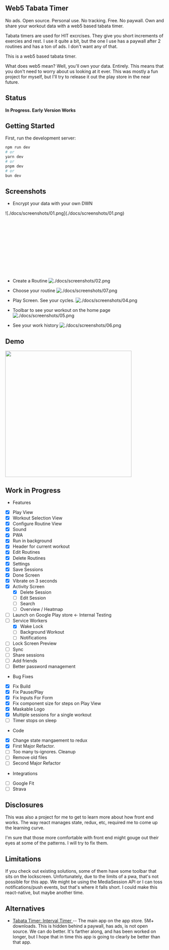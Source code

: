 ## Web5 Tabata Timer

No ads. Open source. Personal use. No tracking. Free. No paywall. Own and share your workout data with a web5 based tabata timer.

Tabata timers are used for HIT excrcises. They give you short increments of
exercies and rest. I use it quite a bit, but the one I use has a paywall after 2
routines and has a ton of ads. I don't want any of that. 

This is a web5 based tabata timer.

What does web5 mean? Well, you'll own your data. Entirely. This means that you
don't need to worry about us looking at it ever. This was mostly a fun project
for myself, but I'll try to release it out the play store in the near future.

## Status

**In Progress. Early Version Works**

## Getting Started

First, run the development server:

```bash
npm run dev
# or
yarn dev
# or
pnpm dev
# or
bun dev
```

## Screenshots

* Encrypt your data with your own DWN
<div style="height:200px">
![./docs/screenshots/01.png](./docs/screenshots/01.png)
</div>

* Create a Routine
![./docs/screenshots/02.png](./docs/screenshots/02.png)

* Choose your routine
![./docs/screenshots/07.png](./docs/screenshots/07.png)

* Play Screen. See your cycles. 
![./docs/screenshots/04.png](./docs/screenshots/04.png)

* Toolbar to see your workout on the home page
![./docs/screenshots/05.png](./docs/screenshots/05.png)

* See your work history
![./docs/screenshots/06.png](./docs/screenshots/06.png)


## Demo

<div class="align-center">
 <img src="./docs/imgs/demo.gif" width=400px />
</div>

## Work in Progress

* Features

- [x] Play View
- [x] Workout Selection View
- [x] Configure Routine View
- [x] Sound
- [x] PWA
- [x] Run in background 
- [x] Header for current workout
- [x] Edit Routines
- [x] Delete Routines
- [x] Settings
- [x] Save Sessions
- [x] Done Screen
- [x] Vibrate on 3 seconds
- [x] Activity Screen
  - [x] Delete Session
  - [ ] Edit Session
  - [ ] Search
  - [ ] Overview / Heatmap
- [ ] Launch on Google Play store <- Internal Testing
- [ ] Service Workers
  - [x] Wake Lock
  - [ ] Background Workout
  - [ ] Notifications
- [ ] Lock Screen Preview
- [ ] Sync 
- [ ] Share sessions
 - [ ] Add friends
- [ ] Better password management

* Bug Fixes

- [x] Fix Build 
- [x] Fix Pause/Play
- [x] Fix Inputs For Form
- [x] Fix component size for steps on Play View
- [x] Maskable Logo
- [x] Multiple sessions for a single workout
- [ ] Timer stops on sleep 
  
* Code

- [x] Change state mangaement to redux
- [x] First Major Refactor.
- [ ] Too many ts-ignores. Cleanup
- [ ] Remove old files
- [ ] Second Major Refactor

* Integrations

- [ ] Google Fit
- [ ] Strava

## Disclosures

This was also a project for me to get to learn more about how front end works. The way react manages state, redux, etc, required me to come up the learning curve. 

I'm sure that those more comfortable with front end might gouge out their eyes at some of the patterns. I will try to fix them.

## Limitations 

If you check out existing solutions, some of them have some toolbar that sits on the lockscreen. Unfortunately, due to the limits of a pwa, that's not possible for this app. We might be using the MediaSession API or I can toss notifications/push events, but that's where it falls short. I could make this react-native, but maybe another time.

## Alternatives

- [Tabata Timer: Interval Timer ](https://play.google.com/store/apps/details?id=com.evgeniysharafan.tabatatimer&hl=en&gl=US&google_abuse=GOOGLE_ABUSE_EXEMPTION%3DID%3Db350816d64fae8f3:TM%3D1714433385:C%3D%3E:IP%3D49.37.163.25-:S%3DnDI4qYnhbHEdeM3q0kSbaw%3B+path%3D/%3B+domain%3Dgoogle.com%3B+expires%3DTue,+30-Apr-2024+02:29:45+GMT) -- The main app on the app store. 5M+ downloads. This is hidden behind a paywall, has ads, is not open source. We can do better. It's farther along, and has been worked on longer, but I hope that in time this app is going to clearly be better than that app. 

